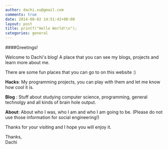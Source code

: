 ```yaml
---
author: dachi.xu@gmail.com
comments: true
date: 2014-08-02 14:51:42+00:00
layout: post
title: printf("Hello World!\n");
categories: general
---
```


####Greetings!

Welcome to Dachi's blog! A place that you can see my blogs, projects and learn more about me.

There are some fun places that you can go to on this website :)  

**Hacks**: My programming projects, you can play with them and let me know how cool it is.
  
**Blog** : Stuff about studying computer science, programming, general technolgy and all kinds of brain hole output.
  
**About**: About who I was, who I am and who I am going to be. (Please do not use those information for social engineering!)
  
Thanks for your visiting and I hope you will enjoy it. 

Thanks,  
Dachi
